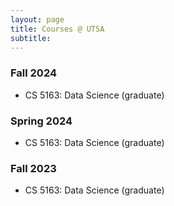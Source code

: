 ```yaml
---
layout: page
title: Courses @ UTSA
subtitle:
---
```

 
### Fall 2024
<ul>
<li> CS 5163: Data Science (graduate) </li>
</ul>

### Spring 2024
<ul>
<li> CS 5163: Data Science (graduate) </li>
</ul>

### Fall 2023
<ul>
<li> CS 5163: Data Science (graduate) </li>
</ul>
